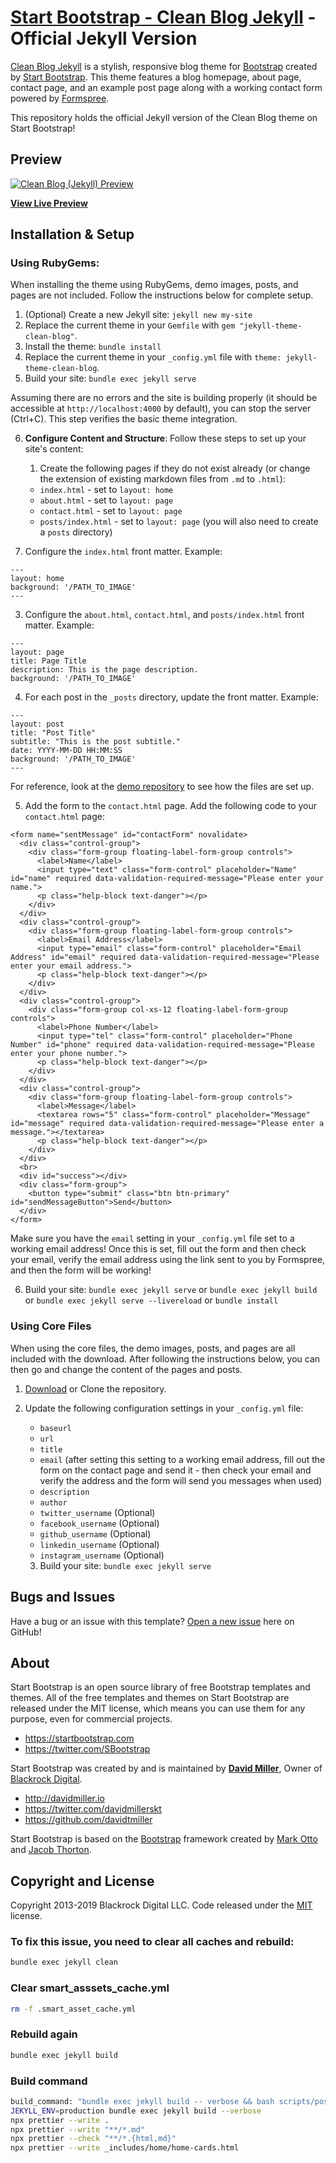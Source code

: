 # [Start Bootstrap - Clean Blog Jekyll](https://startbootstrap.com/template-overviews/clean-blog-jekyll/) - Official Jekyll Version

[Clean Blog Jekyll](http://startbootstrap.com/template-overviews/clean-blog-jekyll/)
is a stylish, responsive blog theme for [Bootstrap](http://getbootstrap.com/)
created by [Start Bootstrap](http://startbootstrap.com/). This theme features a
blog homepage, about page, contact page, and an example post page along with a
working contact form powered by [Formspree](https://formspree.io/).

This repository holds the official Jekyll version of the Clean Blog theme on
Start Bootstrap!

## Preview

[![Clean Blog (Jekyll) Preview](screenshot.png)](https://optikalbahari.com/)

**[View Live Preview](http://blackrockdigital.github.io/startbootstrap-clean-blog-jekyll/)**

## Installation & Setup

### Using RubyGems:

When installing the theme using RubyGems, demo images, posts, and pages are not
included. Follow the instructions below for complete setup.

1. (Optional) Create a new Jekyll site: `jekyll new my-site`
2. Replace the current theme in your `Gemfile` with
   `gem "jekyll-theme-clean-blog"`.
3. Install the theme: `bundle install`
4. Replace the current theme in your `_config.yml` file with
   `theme: jekyll-theme-clean-blog`.
5. Build your site: `bundle exec jekyll serve`

Assuming there are no errors and the site is building properly (it should be
accessible at `http://localhost:4000` by default), you can stop the server
(Ctrl+C). This step verifies the basic theme integration.

6. **Configure Content and Structure**: Follow these steps to set up your site's
   content:
   1. Create the following pages if they do not exist already (or change the
      extension of existing markdown files from `.md` to `.html`):
   - `index.html` - set to `layout: home`
   - `about.html` - set to `layout: page`
   - `contact.html` - set to `layout: page`
   - `posts/index.html` - set to `layout: page` (you will also need to create a
     `posts` directory)

7. Configure the `index.html` front matter. Example:

```
---
layout: home
background: '/PATH_TO_IMAGE'
---
```

3. Configure the `about.html`, `contact.html`, and `posts/index.html` front
   matter. Example:

```
---
layout: page
title: Page Title
description: This is the page description.
background: '/PATH_TO_IMAGE'
```

4. For each post in the `_posts` directory, update the front matter. Example:

```
---
layout: post
title: "Post Title"
subtitle: "This is the post subtitle."
date: YYYY-MM-DD HH:MM:SS
background: '/PATH_TO_IMAGE'
---
```

For reference, look at the
[demo repository](https://github.com/BlackrockDigital/startbootstrap-clean-blog-jekyll)
to see how the files are set up.

5. Add the form to the `contact.html` page. Add the following code to your
   `contact.html` page:

```
<form name="sentMessage" id="contactForm" novalidate>
  <div class="control-group">
    <div class="form-group floating-label-form-group controls">
      <label>Name</label>
      <input type="text" class="form-control" placeholder="Name" id="name" required data-validation-required-message="Please enter your name.">
      <p class="help-block text-danger"></p>
    </div>
  </div>
  <div class="control-group">
    <div class="form-group floating-label-form-group controls">
      <label>Email Address</label>
      <input type="email" class="form-control" placeholder="Email Address" id="email" required data-validation-required-message="Please enter your email address.">
      <p class="help-block text-danger"></p>
    </div>
  </div>
  <div class="control-group">
    <div class="form-group col-xs-12 floating-label-form-group controls">
      <label>Phone Number</label>
      <input type="tel" class="form-control" placeholder="Phone Number" id="phone" required data-validation-required-message="Please enter your phone number.">
      <p class="help-block text-danger"></p>
    </div>
  </div>
  <div class="control-group">
    <div class="form-group floating-label-form-group controls">
      <label>Message</label>
      <textarea rows="5" class="form-control" placeholder="Message" id="message" required data-validation-required-message="Please enter a message."></textarea>
      <p class="help-block text-danger"></p>
    </div>
  </div>
  <br>
  <div id="success"></div>
  <div class="form-group">
    <button type="submit" class="btn btn-primary" id="sendMessageButton">Send</button>
  </div>
</form>
```

Make sure you have the `email` setting in your `_config.yml` file set to a
working email address! Once this is set, fill out the form and then check your
email, verify the email address using the link sent to you by Formspree, and
then the form will be working!

6. Build your site: `bundle exec jekyll serve` or `bundle exec jekyll build` or
   `bundle exec jekyll serve --livereload` or `bundle install`

### Using Core Files

When using the core files, the demo images, posts, and pages are all included
with the download. After following the instructions below, you can then go and
change the content of the pages and posts.

1. [Download](https://github.com/BlackrockDigital/startbootstrap-clean-blog-jekyll/archive/master.zip)
   or Clone the repository.

2. Update the following configuration settings in your `_config.yml` file:
   - `baseurl`
   - `url`
   - `title`
   - `email` (after setting this setting to a working email address, fill out
     the form on the contact page and send it - then check your email and verify
     the address and the form will send you messages when used)
   - `description`
   - `author`
   - `twitter_username` (Optional)
   - `facebook_username` (Optional)
   - `github_username` (Optional)
   - `linkedin_username` (Optional)
   - `instagram_username` (Optional)
   3. Build your site: `bundle exec jekyll serve`

## Bugs and Issues

Have a bug or an issue with this template?
[Open a new issue](https://github.com/BlackrockDigital/startbootstrap-clean-blog-jekyll/issues)
here on GitHub!

## About

Start Bootstrap is an open source library of free Bootstrap templates and
themes. All of the free templates and themes on Start Bootstrap are released
under the MIT license, which means you can use them for any purpose, even for
commercial projects.

- https://startbootstrap.com
- https://twitter.com/SBootstrap

Start Bootstrap was created by and is maintained by
**[David Miller](http://davidmiller.io/)**, Owner of
[Blackrock Digital](http://blackrockdigital.io/).

- http://davidmiller.io
- https://twitter.com/davidmillerskt
- https://github.com/davidtmiller

Start Bootstrap is based on the [Bootstrap](http://getbootstrap.com/) framework
created by [Mark Otto](https://twitter.com/mdo) and
[Jacob Thorton](https://twitter.com/fat).

## Copyright and License

Copyright 2013-2019 Blackrock Digital LLC. Code released under the
[MIT](https://github.com/BlackrockDigital/startbootstrap-clean-blog-jekyll/blob/gh-pages/LICENSE)
license.

### To fix this issue, you need to clear all caches and rebuild:

```bash
bundle exec jekyll clean
```

### Clear smart_asssets_cache.yml

```bash
rm -f .smart_asset_cache.yml
```

### Rebuild again

```bash
bundle exec jekyll build
```

### Build command

```bash
build_command: "bundle exec jekyll build -- verbose && bash scripts/post-build.sh"
JEKYLL_ENV=production bundle exec jekyll build --verbose
npx prettier --write .
npx prettier --write "**/*.md"
npx prettier --check "**/*.{html,md}"
npx prettier --write _includes/home/home-cards.html
```
